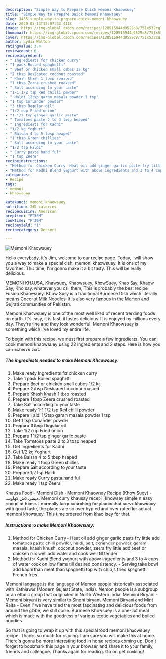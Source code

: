 ```yaml
---
description: "Simple Way to Prepare Quick Memoni Khaowsuey"
title: "Simple Way to Prepare Quick Memoni Khaowsuey"
slug: 3435-simple-way-to-prepare-quick-memoni-khaowsuey
date: 2020-05-13T15:07:33.441Z
image: https://img-global.cpcdn.com/recipes/128515944d9529c8/751x532cq70/memoni-khaowsuey-recipe-main-photo.jpg
thumbnail: https://img-global.cpcdn.com/recipes/128515944d9529c8/751x532cq70/memoni-khaowsuey-recipe-main-photo.jpg
cover: https://img-global.cpcdn.com/recipes/128515944d9529c8/751x532cq70/memoni-khaowsuey-recipe-main-photo.jpg
author: Lydia Walton
ratingvalue: 3.4
reviewcount: 6
recipeingredient:
- " Ingredients for chicken curry"
- "1 pack Boiled spaghetti"
- " Beef or chicken small cubes 12 kg"
- "2 tbsp Desicated coconut roasted"
- " Khash khash 1 tbsp roasted"
- "1 tbsp Zeera crushed roasted"
- " Salt according to your taste"
- "1-1 1/2 tsp Red chilli powder"
- " Haldi 12tsp garam masala powder 1 tsp"
- "1 tsp Coriander powder"
- "3 tbsp Regular oil"
- "1/2 cup Fried onion"
- "1 1/2 tsp ginger garlic paste"
- " Tomatoes paste 2 to 3 tbsp heaped"
- " Ingredients for Kadhi"
- "1/2 kg Yoghurt"
- " Baisan 4 to 5 tbsp heaped"
- "1 tbsp Green chillies"
- " Salt according to your taste"
- "1/2 tsp Haldi"
- " Curry pasta hand ful"
- "1 tsp Zeera"
recipeinstructions:
- "Method for Chicken Curry  Heat oil add ginger garlic paste fry little add tomatoes paste chilli powder, haldi, salt, coriander powder, garam masala, khash khush, coconut powder, zeera fry little add beef or chicken mix well add water and cook well till tender"
- "Method for Kadhi Blend yoghurt with above ingredients and 3 to 4 cups of water cook on low flame till desired consistency. Serving take bowl add kadhi than meat than spaghetti top with chip,s fried spaghetti French fries"
categories:
- Recipe
tags:
- memoni
- khaowsuey

katakunci: memoni khaowsuey 
nutrition: 205 calories
recipecuisine: American
preptime: "PT36M"
cooktime: "PT39M"
recipeyield: "1"
recipecategory: Dessert

---
```



![Memoni Khaowsuey](https://img-global.cpcdn.com/recipes/128515944d9529c8/751x532cq70/memoni-khaowsuey-recipe-main-photo.jpg)

Hello everybody, it's Jim, welcome to our recipe page. Today, I will show you a way to make a special dish, memoni khaowsuey. It is one of my favorites. This time, I'm gonna make it a bit tasty. This will be really delicious.

MEMONI KHAUSA, Khawsuey, Khaowsuey, KhowSuey, Khao Say, Khaow Say, Kho say. whatever you call them, This is probably the best recipe Fusion Khaowsuey. Khow Suey is a traditional Burmese Dish which literally means Coconut Milk Noodles. It is also very famous in the Memon and Gujrati communities of Pakistan.

Memoni Khaowsuey is one of the most well liked of recent trending foods on earth. It's easy, it is fast, it tastes delicious. It is enjoyed by millions every day. They're fine and they look wonderful. Memoni Khaowsuey is something which I've loved my entire life.


To begin with this recipe, we must first prepare a few ingredients. You can cook memoni khaowsuey using 22 ingredients and 2 steps. Here is how you can achieve that.

<!--inarticleads1-->

##### The ingredients needed to make Memoni Khaowsuey:

1. Make ready  Ingredients for chicken curry
1. Take 1 pack Boiled spaghetti
1. Prepare  Beef or chicken small cubes 1/2 kg
1. Prepare 2 tbsp Desicated coconut roasted
1. Prepare  Khash khash 1 tbsp roasted
1. Prepare 1 tbsp Zeera crushed roasted
1. Take  Salt according to your taste
1. Make ready 1-1 1/2 tsp Red chilli powder
1. Prepare  Haldi 1/2tsp garam masala powder 1 tsp
1. Get 1 tsp Coriander powder
1. Prepare 3 tbsp Regular oil
1. Take 1/2 cup Fried onion
1. Prepare 1 1/2 tsp ginger garlic paste
1. Take  Tomatoes paste 2 to 3 tbsp heaped
1. Get  Ingredients for Kadhi
1. Get 1/2 kg Yoghurt
1. Take  Baisan 4 to 5 tbsp heaped
1. Make ready 1 tbsp Green chillies
1. Prepare  Salt according to your taste
1. Prepare 1/2 tsp Haldi
1. Make ready  Curry pasta hand ful
1. Make ready 1 tsp Zeera


Khausa Food - Memoni Dish - Memoni Khaowsay Recipe (Khow Suey) - میمنی ڈش کھاوسہ. Memoni curry khausay recepi _khowsey simple n easy recepi at home. I normally keep searching for places that serve khowsuey with good taste, the places are so over hyp.ed and over rated for actual memoni khowsuey. This time ordered from khao Isey for that. 

<!--inarticleads2-->

##### Instructions to make Memoni Khaowsuey:

1. Method for Chicken Curry  - Heat oil add ginger garlic paste fry little add tomatoes paste chilli powder, haldi, salt, coriander powder, garam masala, khash khush, coconut powder, zeera fry little add beef or chicken mix well add water and cook well till tender
1. Method for Kadhi Blend yoghurt with above ingredients and 3 to 4 cups of water cook on low flame till desired consistency. - Serving take bowl add kadhi than meat than spaghetti top with chip,s fried spaghetti French fries


Memoni language is the language of Memon people historically associated with Kathiawar (Modern Gujarat State, India). Memon people is a subgroup or an ethnic group that originated in North Western India. Memoni Biryani - Memoni biryani is very similar to Sindhi biryani. Memoni Biryani and Mint Raita - Even if we have tried the most fascinating and delicious foods from around the globe, we still come. Burmese Khowsuey is a one-pot meal which is made with the goodness of various exotic vegetables and boiled noodles. 

So that is going to wrap it up with this special food memoni khaowsuey recipe. Thanks so much for reading. I am sure you will make this at home. There's gonna be more interesting food in home recipes coming up. Don't forget to bookmark this page in your browser, and share it to your family, friends and colleague. Thanks again for reading. Go on get cooking!
